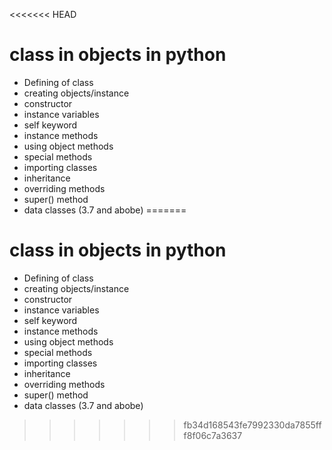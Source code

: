 <<<<<<< HEAD
# class in objects in python

- Defining of class
- creating objects/instance
- constructor
- instance variables
- self keyword
- instance methods
- using object methods
- special methods
- importing classes
- inheritance
- overriding methods
- super() method
- data classes (3.7 and abobe)
=======
# class in objects in python

- Defining of class
- creating objects/instance
- constructor
- instance variables
- self keyword
- instance methods
- using object methods
- special methods
- importing classes
- inheritance
- overriding methods
- super() method
- data classes (3.7 and abobe)
>>>>>>> fb34d168543fe7992330da7855fff8f06c7a3637
